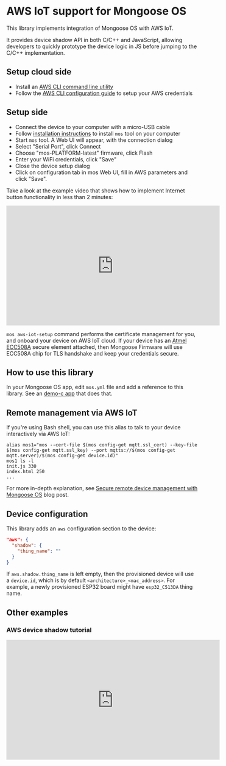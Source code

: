 # AWS IoT support for Mongoose OS

This library implements integration of Mongoose OS with AWS IoT.

It provides device shadow API in both C/C++ and JavaScript, allowing
developers to quickly prototype the device logic in JS before jumping to the
C/C++ implementation.

## Setup cloud side

- Install an [AWS CLI command line utility](https://aws.amazon.com/cli/)
- Follow the [AWS CLI configuration guide](http://docs.aws.amazon.com/cli/latest/userguide/cli-chap-getting-started.html) to setup your AWS credentials

## Setup side

- Connect the device to your computer with a micro-USB cable
- Follow [installation instructions](https://mongoose-os.com/software.html) to install `mos` tool on your computer
- Start `mos` tool. A Web UI will appear, with the connection dialog
- Select "Serial Port", click Connect
- Choose "mos-PLATFORM-latest" firmware, click Flash
- Enter your WiFi credentials, click "Save"
- Close the device setup dialog
- Click on configuration tab in mos Web UI, fill in AWS parameters and click "Save".


Take a look at the example video that shows how to implement Internet button
functionality in less than 2 minutes:

<iframe src="https://www.youtube.com/embed/nA3tGsSFngc"
  width="560" height="315"  frameborder="0" allowfullscreen></iframe>

`mos aws-iot-setup` command performs the certificate management for you, and
onboard your device on AWS IoT cloud. If your device has an
[Atmel ECC508A](http://www.atmel.com/devices/ATECC508A.aspx) secure element
attached, then Mongoose Firmware will use ECC508A chip for TLS handshake
and keep your credentials secure.

## How to use this library

In your Mongoose OS app, edit `mos.yml` file and add a reference to this
library. See an [demo-c app](https://github.com/mongoose-os-apps/demo-c)
that does that.

## Remote management via AWS IoT

If you're using Bash shell, you can use this alias to talk to your
device interactively via AWS IoT:

<pre class="command-line language-bash" data-user="chris" data-host="localhost" data-output="3-100"><code>alias mos1="mos --cert-file $(mos config-get mqtt.ssl_cert) --key-file $(mos config-get mqtt.ssl_key) --port mqtts://$(mos config-get mqtt.server)/$(mos config-get device.id)"
mos1 ls -l
init.js 330
index.html 250
...</code></pre>

For more in-depth explanation, see
[Secure remote device management with Mongoose OS](https://mongoose-os.com/blog/secure-remote-device-management-with-mongoose-os-and-aws-iot-for-esp32-esp8266-ti-cc3200-stm32/)
blog post.

## Device configuration

This library adds an `aws` configuration section to the device:

```json
"aws": {
  "shadow": {
    "thing_name": ""
  }
}
```
If `aws.shadow.thing_name` is left empty, then the provisioned device will
use a `device.id`, which is by default `<architecture>_<mac_address>`.
For example, a newly provisioned ESP32 board might have `esp32_C513DA` thing name.


## Other examples


### AWS device shadow tutorial
<iframe src="https://www.youtube.com/embed/H8w0_pWu0ak"
  width="560" height="315" frameborder="0" allowfullscreen></iframe>
